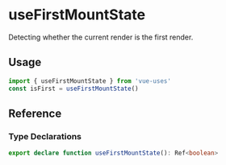 # useFirstMountState

Detecting whether the current render is the first render.

## Usage

```ts
import { useFirstMountState } from 'vue-uses'
const isFirst = useFirstMountState()
```

## Reference

### Type Declarations

```ts
export declare function useFirstMountState(): Ref<boolean>
```
